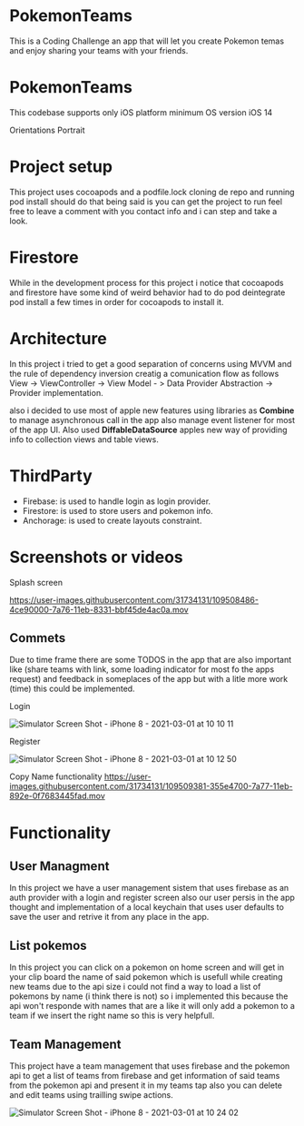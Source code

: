 # PokemonTeams
This is a Coding Challenge an app that will let you create Pokemon temas and enjoy sharing your teams with your friends.

# PokemonTeams 
This codebase supports only iOS platform minimum OS version iOS 14

Orientations
      Portrait
      
# Project setup
This project uses cocoapods and a podfile.lock cloning de repo and running pod install should do that being said is you can get the project to run feel free to leave a comment with you contact info and i can step and take a look.

# Firestore
While in the development process for this project i notice that cocoapods and firestore have some kind of weird behavior had to do pod deintegrate pod install a few times in order for cocoapods to install it.

# Architecture
In this project i tried to get a good separation of concerns using MVVM and the rule of dependency inversion  creatig a comunication flow as follows View -> ViewController -> View Model - > Data Provider Abstraction -> Provider implementation.

also i decided to use most of apple new features using libraries as **Combine** to manage asynchronous call in the app also manage event listener for most of the app UI. Also used **DiffableDataSource** apples new way of providing info to collection views and table views.

# ThirdParty
   * Firebase: is used to handle login as login provider.
   * Firestore: is used to store users and pokemon info.
   * Anchorage: is used to create layouts constraint.

# Screenshots or videos

Splash screen

https://user-images.githubusercontent.com/31734131/109508486-4ce90000-7a76-11eb-8331-bbf45de4ac0a.mov


Commets
-------

Due to time frame there are some TODOS in the app that are also important like (share teams with link, some loading indicator for most fo the apps request) and feedback in someplaces of the app but with a litle more work (time) this could be implemented.

Login

![Simulator Screen Shot - iPhone 8 - 2021-03-01 at 10 10 11](https://user-images.githubusercontent.com/31734131/109509495-51fa7f00-7a77-11eb-823b-aac3c9e7d040.png)

Register

![Simulator Screen Shot - iPhone 8 - 2021-03-01 at 10 12 50](https://user-images.githubusercontent.com/31734131/109509523-59218d00-7a77-11eb-9aa8-b4b0d894a591.png)


Copy Name functionality
https://user-images.githubusercontent.com/31734131/109509381-355e4700-7a77-11eb-892e-0f7683445fad.mov

# Functionality
   
   User Managment
   ----
   In this project we have a user management sistem that uses firebase as an auth provider with a login and register screen also our user persis in the app thought and implementation of a local keychain that uses user defaults to save the user and retrive it from any place in the app.
   
   List pokemos
   ----
   In this project you can click on a pokemon on home screen and will get in your clip board the name of said pokemon which is usefull while creating new teams due to the api size i could not find a way to load a list of pokemons by name (i think there is not) so i implemented this because the api won't responde with names that are a like it will only add a pokemon to a team if we insert the right name so this is very helpfull.
   
   Team Management
   -----
   This project have a team management that uses firebase and the pokemon api to get a list of teams from firebase and get information of said teams  from the pokemon api and present it in my teams tap also you can delete and edit teams using trailling swipe actions.
   
   ![Simulator Screen Shot - iPhone 8 - 2021-03-01 at 10 24 02](https://user-images.githubusercontent.com/31734131/109510375-4f4c5980-7a78-11eb-8337-042560da0991.png)
   
   

   
   






   




 
